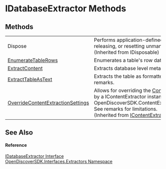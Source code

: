# IDatabaseExtractor Methods




## Methods
<table>
<tr>
<td>Dispose</td>
<td>Performs application-defined tasks associated with freeing, releasing, or resetting unmanaged resources.<br />(Inherited from IDisposable)</td></tr>
<tr>
<td><a href="79a4da65-2697-6f30-3624-0948a53c70fd">EnumerateTableRows</a></td>
<td>Enumerates a table's row data one row at a time.</td></tr>
<tr>
<td><a href="e4bf08e2-1db8-b05c-2826-e467177d7e56">ExtractContent</a></td>
<td>Extracts database level metadata and table information.</td></tr>
<tr>
<td><a href="761cfc17-40d8-ca93-2003-6c667b48e87d">ExtractTableAsText</a></td>
<td>Extracts the table as formatted text to the supplied stream. See remarks.</td></tr>
<tr>
<td><a href="522af67b-0b37-29ef-5d38-dfe28c21a81f">OverrideContentExtractionSettings</a></td>
<td>Allows for overriding the <a href="b65f5ca9-d476-8b01-b6d2-c47f988ba0a2">ContentExtractionSettings</a> object used by a IContentExtractor instance that was returned by a call to OpenDiscoverSDK.ContentExtractorFactory.GetContentExtractor. See remarks for limitations.<br />(Inherited from <a href="94fa03c2-ad71-ecdc-48b0-48fb7ff40e45">IContentExtractor</a>)</td></tr>
</table>

## See Also


#### Reference
<a href="72878ee2-8469-dfe5-15b3-d1f3c9fb8ed8">IDatabaseExtractor Interface</a>  
<a href="66cb506c-7b83-62d0-4a83-d345a647f76a">OpenDiscoverSDK.Interfaces.Extractors Namespace</a>  
